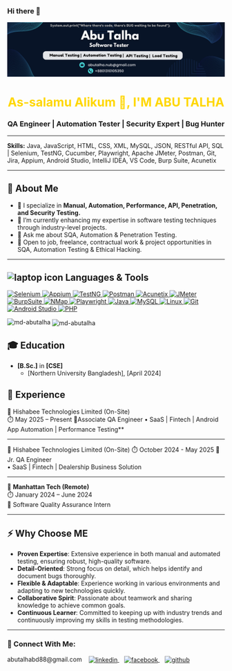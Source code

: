 ### Hi there 👋  

![logo](https://github.com/md-abutalha/md-abutalha/blob/main/abu_talha0x.png)  

<h1 align="center" style="color: #FFD700;">As-salamu Alikum 👋, I'M ABU TALHA</h1>  
<h3 align="center">QA Engineer | Automation Tester | Security Expert | Bug Hunter</h3>  

---  

**Skills:** Java, JavaScript, HTML, CSS, XML, MySQL, JSON, RESTful API, SQL | Selenium, TestNG, Cucumber, Playwright, Apache JMeter, Postman, Git, Jira, Appium, Android Studio, IntelliJ IDEA, VS Code, Burp Suite, Acunetix  

---   

## 🔭 About Me   

- 🔭 I specialize in **Manual, Automation, Performance, API, Penetration, and Security Testing.**  
- 🌱 I’m currently enhancing my expertise in software testing techniques through industry-level projects.  
- 💬 Ask me about SQA, Automation & Penetration Testing.  
- 👯 Open to job, freelance, contractual work & project opportunities in SQA, Automation Testing & Ethical Hacking.  

---  

<h2 align="left"><img src="https://img.icons8.com/ios-filled/50/000000/laptop.png" alt="laptop icon" width="30" height="30"/> Languages & Tools</h2> 

<p align="left">  
  <a href="https://www.selenium.dev/" target="_blank" rel="noreferrer">  
    <img src="https://img.shields.io/badge/Selenium-43B02A?style=for-the-badge&logo=selenium&logoColor=white" alt="Selenium" style="max-width: 100%;">  
  </a>  
  <a href="https://appium.io/" target="_blank" rel="noreferrer">  
    <img src="https://img.shields.io/badge/Appium-41BDF5?style=for-the-badge&logo=appium&logoColor=white" alt="Appium" style="max-width: 100%;">  
  </a>  
  <a href="https://testng.org/doc/" target="_blank" rel="noreferrer">  
    <img src="https://img.shields.io/badge/TestNG-FF9300?style=for-the-badge&logo=testng&logoColor=white" alt="TestNG" style="max-width: 100%;">  
  </a>  
  <a href="https://www.postman.com/" target="_blank" rel="noreferrer">  
    <img src="https://img.shields.io/badge/Postman-FF6C37?style=for-the-badge&logo=postman&logoColor=white" alt="Postman" style="max-width: 100%;">  
  </a>  
  <a href="https://www.acunetix.com/" target="_blank" rel="noreferrer">  
    <img src="https://img.shields.io/badge/Acunetix-00A3E0?style=for-the-badge&logoColor=white" alt="Acunetix" style="max-width: 100%;">  
  </a>  
  <a href="https://jmeter.apache.org/" target="_blank" rel="noreferrer">  
    <img src="https://img.shields.io/badge/JMeter-D22128?style=for-the-badge&logo=apache-jmeter&logoColor=white" alt="JMeter" style="max-width: 100%;">  
  </a>  
  <a href="https://portswigger.net/burp" target="_blank" rel="noreferrer">  
    <img src="https://img.shields.io/badge/BurpSuite-FF7043?style=for-the-badge&logo=burp-suite&logoColor=white" alt="BurpSuite" style="max-width: 100%;">  
  </a>  
  <a href="https://nmap.org/" target="_blank" rel="noreferrer">  
    <img src="https://img.shields.io/badge/NMap-4682B4?style=for-the-badge&logo=nmap&logoColor=white" alt="NMap" style="max-width: 100%;">  
  </a>  
  <a href="https://playwright.dev/" target="_blank" rel="noreferrer">  
    <img src="https://img.shields.io/badge/Playwright-2EAD33?style=for-the-badge&logo=playwright&logoColor=white" alt="Playwright" style="max-width: 100%;">  
  </a>  
  <a href="https://www.java.com" target="_blank" rel="noreferrer">  
    <img src="https://img.shields.io/badge/Java-007396?style=for-the-badge&logo=java&logoColor=white" alt="Java" style="max-width: 100%;">  
  </a>  
  <a href="https://www.mysql.com/" target="_blank" rel="noreferrer">  
    <img src="https://img.shields.io/badge/MySQL-4479A1?style=for-the-badge&logo=mysql&logoColor=white" alt="MySQL" style="max-width: 100%;">  
  </a>  
  <a href="https://www.linux.org/" target="_blank" rel="noreferrer">  
    <img src="https://img.shields.io/badge/Linux-FCC624?style=for-the-badge&logo=linux&logoColor=black" alt="Linux" style="max-width: 100%;">  
  </a>  
  <a href="https://git-scm.com/" target="_blank" rel="noreferrer">  
    <img src="https://img.shields.io/badge/Git-F05032?style=for-the-badge&logo=git&logoColor=white" alt="Git" style="max-width: 100%;">  
  </a>  
  <a href="https://developer.android.com/studio" target="_blank" rel="noreferrer">  
    <img src="https://img.shields.io/badge/Android%20Studio-3DDC84?style=for-the-badge&logo=android-studio&logoColor=white" alt="Android Studio" style="max-width: 100%;">  
  </a>  
  <a href="https://www.php.net/" target="_blank" rel="noreferrer">  
    <img src="https://img.shields.io/badge/PHP-777BB4?style=for-the-badge&logo=php&logoColor=white" alt="PHP" style="max-width: 100%;">  
  </a>  
</p>  

<p><img align="left" src="https://github-readme-stats.vercel.app/api/top-langs?username=md-abutalha&show_icons=true&locale=en&layout=compact" alt="md-abutalha" /></p>  

<p>&nbsp;<img align="center" src="https://github-readme-stats.vercel.app/api?username=md-abutalha&show_icons=true&locale=en" alt="md-abutalha" /></p>  

<h2 class="heading-element" dir="auto">🎓 Education</h2>  
<ul dir="auto">  
<li><strong>[B.Sc.]</strong> in <strong>[CSE]</strong>  
<ul dir="auto">  
<li>[Northern University Bangladesh], [April 2024]</li>  
</ul>  
</li>  
</ul>  

## 💼 Experience  

🧰 Hishabee Technologies Limited (On-Site)  
⏱️ May 2025 – Present 
📌Associate QA Engineer
• SaaS | Fintech | Android App Automation | Performance Testing**

---

🧰 Hishabee Technologies Limited (On-Site) 
⏱️ October 2024 - May 2025 
📌 Jr. QA Engineer  
• SaaS | Fintech | Dealership Business Solution  

---  

🧰 **Manhattan Tech (Remote)**  
⏱️ January 2024 – June 2024  
📌 Software Quality Assurance Intern  

---  

  ## ⚡ Why Choose ME  
- **Proven Expertise**: Extensive experience in both manual and automated testing, ensuring robust, high-quality software.  
- **Detail-Oriented**: Strong focus on detail, which helps identify and document bugs thoroughly.  
- **Flexible & Adaptable**: Experience working in various environments and adapting to new technologies quickly.  
- **Collaborative Spirit**: Passionate about teamwork and sharing knowledge to achieve common goals.  
- **Continuous Learner**: Committed to keeping up with industry trends and continuously improving my skills in testing methodologies.
  
---  


### 📡 Connect With Me:  

<p align="left">  
abutalhabd88@gmail.com  
    &nbsp;&nbsp;  
    <a href="https://linkedin.com/in/abu-talha1" target="blank">  
        <img align="center" src="https://raw.githubusercontent.com/rahuldkjain/github-profile-readme-generator/master/src/images/icons/Social/linked-in-alt.svg" alt="linkedin" height="30" width="40" />  
    </a>  
    &nbsp;&nbsp;  
    <a href="https://facebook.com/mdabutalha03333" target="blank">  
        <img align="center" src="https://raw.githubusercontent.com/rahuldkjain/github-profile-readme-generator/master/src/images/icons/Social/facebook.svg" alt="facebook" height="30" width="40" />  
    </a>  
    &nbsp;&nbsp;  
    <a href="https://github.com/md-abutalha" target="blank">  
        <img align="center" src="https://raw.githubusercontent.com/rahuldkjain/github-profile-readme-generator/master/src/images/icons/Social/github.svg" alt="github" height="30" width="40" />  
    </a>  
</p>  
